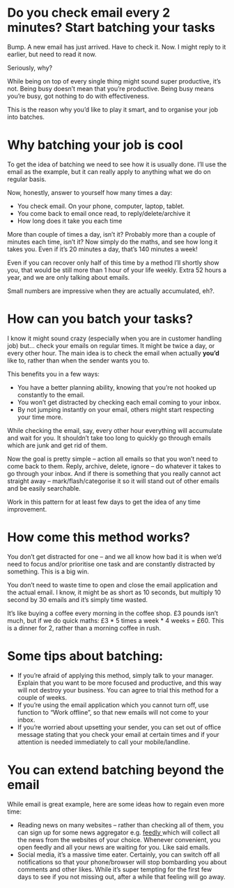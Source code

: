 # Do you check email every 2 minutes? Start batching your tasks

Bump. A new email has just arrived. Have to check it. Now. I might reply to it earlier, but need to read it now.

Seriously, why?

While being on top of every single thing might sound super productive, it’s not. Being busy doesn’t mean that you’re productive. Being busy means you’re busy, got nothing to do with effectiveness.

This is the reason why you’d like to play it smart, and to organise your job into batches.

# Why batching your job is cool

To get the idea of batching we need to see how it is usually done. I’ll use the email as the example, but it can really apply to anything what we do on regular basis.

Now, honestly, answer to yourself how many times a day:

  * You check email. On your phone, computer, laptop, tablet.
  * You come back to email once read, to reply/delete/archive it
  * How long does it take you each time

More than couple of times a day, isn’t it? Probably more than a couple of minutes each time, isn’t it? Now simply do the maths, and see how long it takes you. Even if it’s 20 minutes a day, that’s 140 minutes a week!

Even if you can recover only half of this time by a method I’ll shortly show you, that would be still more than 1 hour of your life weekly. Extra 52 hours a year, and we are only talking about emails.

Small numbers are impressive when they are actually accumulated, eh?.

# How can you batch your tasks?

I know it might sound crazy (especially when you are in customer handling job) but&#8230; check your emails on regular times. It might be twice a day, or every other hour. The main idea is to check the email when actually **you’d** like to, rather than when the sender wants you to.

This benefits you in a few ways:

  * You have a better planning ability, knowing that you’re not hooked up constantly to the email.
  * You won’t get distracted by checking each email coming to your inbox.
  * By not jumping instantly on your email, others might start respecting your time more.

While checking the email, say, every other hour everything will accumulate and wait for you. It shouldn’t take too long to quickly go through emails which are junk and get rid of them.

Now the goal is pretty simple &#8211; action all emails so that you won’t need to come back to them. Reply, archive, delete, ignore &#8211; do whatever it takes to go through your inbox. And if there is something that you really cannot act straight away &#8211; mark/flash/categorise it so it will stand out of other emails and be easily searchable.

Work in this pattern for at least few days to get the idea of any time improvement.

# How come this method works?

You don’t get distracted for one &#8211; and we all know how bad it is when we’d need to focus and/or prioritise one task and are constantly distracted by something. This is a big win.

You don’t need to waste time to open and close the email application and the actual email. I know, it might be as short as 10 seconds, but multiply 10 second by 30 emails and it’s simply time wasted.

It’s like buying a coffee every morning in the coffee shop. £3 pounds isn’t much, but if we do quick maths: £3 \* 5 times a week \* 4 weeks = £60. This is a dinner for 2, rather than a morning coffee in rush.

# Some tips about batching:

  * If you’re afraid of applying this method, simply talk to your manager. Explain that you want to be more focused and productive, and this way will not destroy your business. You can agree to trial this method for a couple of weeks.
  * If you’re using the email application which you cannot turn off, use function to “Work offline”, so that new emails will not come to your inbox.
  * If you’re worried about upsetting your sender, you can set out of office message stating that you check your email at certain times and if your attention is needed immediately to call your mobile/landline.

# You can extend batching beyond the email

While email is great example, here are some ideas how to regain even more time:

  * Reading news on many websites &#8211; rather than checking all of them, you can sign up for some news aggregator e.g. <a href="https://feedly.com" target="_blank" rel="noopener noreferrer">feedly </a>which will collect all the news from the websites of your choice. Whenever convenient, you open feedly and all your news are waiting for you. Like said emails.
  * Social media, it’s a massive time eater. Certainly, you can switch off all notifications so that your phone/browser will stop bombarding you about comments and other likes. While it’s super tempting for the first few days to see if you not missing out, after a while that feeling will go away.

